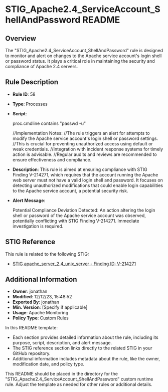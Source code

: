 

# STIG_Apache2.4_ServiceAccount_ShellAndPassword README

## Overview
The "STIG_Apache2.4_ServiceAccount_ShellAndPassword" rule is designed to monitor and alert on changes to the Apache service account's login shell or password status. It plays a critical role in maintaining the security and compliance of Apache 2.4 servers.

## Rule Description
- **Rule ID**: 58
- **Type**: Processes
- **Script**:
  
  proc.cmdline contains "passwd -u"

  //Implementation Notes:
  //The rule triggers an alert for attempts to modify the Apache service account's login shell or password settings.
  //This is crucial for preventing unauthorized access using default or weak credentials.
  //Integration with incident response systems for timely action is advisable.
  //Regular audits and reviews are recommended to ensure effectiveness and compliance.
  
- **Description**: This rule is aimed at ensuring compliance with STIG Finding V-214271, which requires that the account running the Apache web server must not have a valid login shell and password. It focuses on detecting unauthorized modifications that could enable login capabilities to the Apache service account, a potential security risk.

- **Alert Message**: 
  
  Potential Compliance Deviation Detected: An action altering the login shell or password of the Apache service account was observed, potentially conflicting with STIG Finding V-214271. Immediate investigation is required.
  

## STIG Reference
This rule is related to the following STIG:

- [STIG apache_server_2.4_unix_server - Finding ID: V-214271](https://github.com/j2rsolutions/STIGFusion-PrismaVigil/tree/main/STIGS/apache_server_2.4_unix_server/custom_compliance_checks/high/V-214271)

## Additional Information
- **Owner**: jonathan
- **Modified**: 12/12/23, 15:48:52
- **Exported By**: jonathan
- **Min. Version**: [Specify if applicable]
- **Usage**: Apache Monitoring
- **Policy Type**: Custom Rules


In this README template:

- Each section provides detailed information about the rule, including its purpose, script, description, and alert message.
- The STIG reference section links directly to the related STIG in your GitHub repository.
- Additional information includes metadata about the rule, like the owner, modification date, and policy type.

This README should be placed in the directory for the "STIG_Apache2.4_ServiceAccount_ShellAndPassword" custom runtime rule. Adjust the template as needed for other rules or additional details.